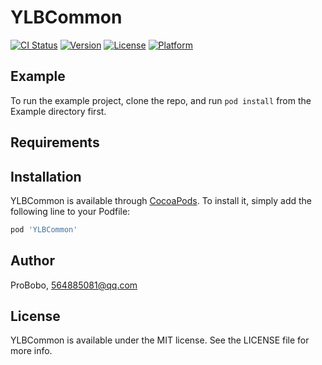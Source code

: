 # YLBCommon

[![CI Status](https://img.shields.io/travis/ProBobo/YLBCommon.svg?style=flat)](https://travis-ci.org/ProBobo/YLBCommon)
[![Version](https://img.shields.io/cocoapods/v/YLBCommon.svg?style=flat)](https://cocoapods.org/pods/YLBCommon)
[![License](https://img.shields.io/cocoapods/l/YLBCommon.svg?style=flat)](https://cocoapods.org/pods/YLBCommon)
[![Platform](https://img.shields.io/cocoapods/p/YLBCommon.svg?style=flat)](https://cocoapods.org/pods/YLBCommon)

## Example

To run the example project, clone the repo, and run `pod install` from the Example directory first.

## Requirements

## Installation

YLBCommon is available through [CocoaPods](https://cocoapods.org). To install
it, simply add the following line to your Podfile:

```ruby
pod 'YLBCommon'
```

## Author

ProBobo, 564885081@qq.com

## License

YLBCommon is available under the MIT license. See the LICENSE file for more info.
